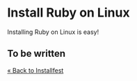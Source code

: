 # Install Ruby on Linux

Installing Ruby on Linux is easy!

## To be written 

[« Back to Installfest](/ruby_from_scratch)

